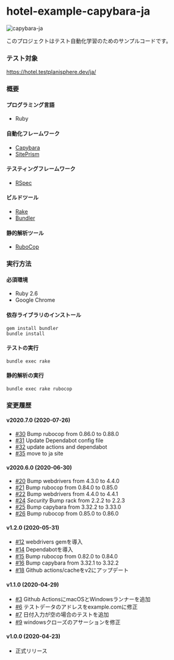 # hotel-example-capybara-ja

![capybara-ja](https://github.com/testplanisphere/hotel-example-capybara-ja/workflows/capybara-ja/badge.svg)

このプロジェクトはテスト自動化学習のためのサンプルコードです。

### テスト対象

https://hotel.testplanisphere.dev/ja/

### 概要

#### プログラミング言語

* Ruby

#### 自動化フレームワーク

* [Capybara](https://teamcapybara.github.io/capybara/)
* [SitePrism](https://github.com/site-prism/site_prism)

#### テスティングフレームワーク

* [RSpec](https://rspec.info/)

#### ビルドツール

* [Rake](https://ruby.github.io/rake/)
* [Bundler](https://bundler.io/)

#### 静的解析ツール

* [RuboCop](https://docs.rubocop.org/)

### 実行方法

#### 必須環境

* Ruby 2.6
* Google Chrome

#### 依存ライブラリのインストール

```
gem install bundler
bundle install
```

#### テストの実行

```
bundle exec rake
```

#### 静的解析の実行

```
bundle exec rake rubocop
```

### 変更履歴

#### v2020.7.0 (2020-07-26)

* [#30](https://github.com/testplanisphere/hotel-example-capybara-ja/pull/30) Bump rubocop from 0.86.0 to 0.88.0
* [#31](https://github.com/testplanisphere/hotel-example-capybara-ja/pull/31) Update Dependabot config file
* [#32](https://github.com/testplanisphere/hotel-example-capybara-ja/pull/32) update actions and dependabot
* [#35](https://github.com/testplanisphere/hotel-example-capybara-ja/pull/35) move to ja site

#### v2020.6.0 (2020-06-30)

* [#20](https://github.com/testplanisphere/hotel-example-capybara-ja/pull/20) Bump webdrivers from 4.3.0 to 4.4.0
* [#21](https://github.com/testplanisphere/hotel-example-capybara-ja/pull/21) Bump rubocop from 0.84.0 to 0.85.0
* [#22](https://github.com/testplanisphere/hotel-example-capybara-ja/pull/22) Bump webdrivers from 4.4.0 to 4.4.1
* [#24](https://github.com/testplanisphere/hotel-example-capybara-ja/pull/24) *Security* Bump rack from 2.2.2 to 2.2.3
* [#25](https://github.com/testplanisphere/hotel-example-capybara-ja/pull/25) Bump capybara from 3.32.2 to 3.33.0
* [#26](https://github.com/testplanisphere/hotel-example-capybara-ja/pull/26) Bump rubocop from 0.85.0 to 0.86.0

#### v1.2.0 (2020-05-31)

* [#12](https://github.com/testplanisphere/hotel-example-capybara-ja/pull/12) webdrivers gemを導入
* [#14](https://github.com/testplanisphere/hotel-example-capybara-ja/pull/14) Dependabotを導入
* [#15](https://github.com/testplanisphere/hotel-example-capybara-ja/pull/15) Bump rubocop from 0.82.0 to 0.84.0
* [#16](https://github.com/testplanisphere/hotel-example-capybara-ja/pull/16) Bump capybara from 3.32.1 to 3.32.2
* [#18](https://github.com/testplanisphere/hotel-example-capybara-ja/pull/18) Github actions/cacheをv2にアップデート

#### v1.1.0 (2020-04-29)

* [#3](https://github.com/testplanisphere/hotel-example-capybara-ja/pull/3) Github ActionsにmacOSとWindowsランナーを追加
* [#6](https://github.com/testplanisphere/hotel-example-capybara-ja/pull/6) テストデータのアドレスをexample.comに修正
* [#7](https://github.com/testplanisphere/hotel-example-capybara-ja/pull/7) 日付入力が空の場合のテストを追加
* [#9](https://github.com/testplanisphere/hotel-example-capybara-ja/pull/9) windowsクローズのアサーションを修正

#### v1.0.0 (2020-04-23)

* 正式リリース
